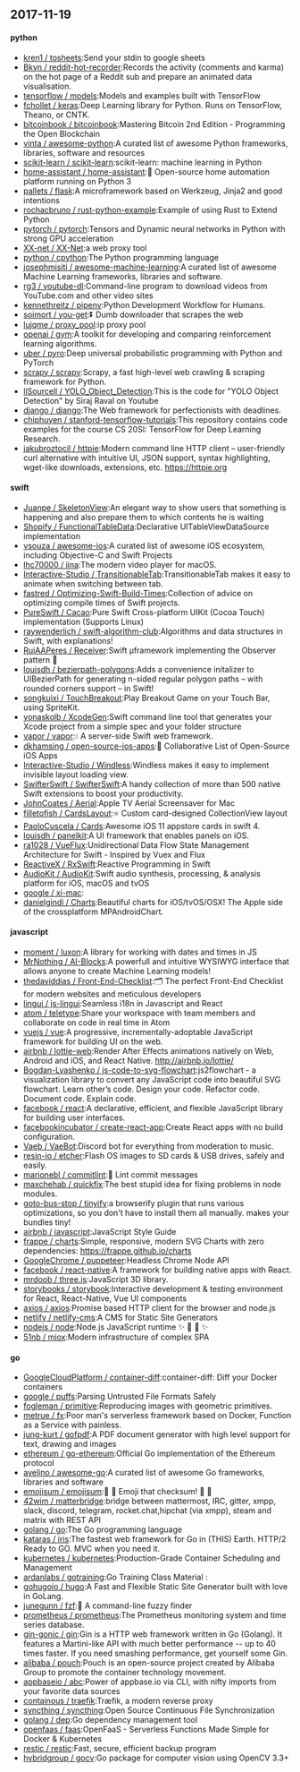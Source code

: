 ## 2017-11-19

#### python
* [kren1 / tosheets](https://github.com/kren1/tosheets):Send your stdin to google sheets
* [Bkyn / reddit-hot-recorder](https://github.com/Bkyn/reddit-hot-recorder):Records the activity (comments and karma) on the hot page of a Reddit sub and prepare an animated data visualisation.
* [tensorflow / models](https://github.com/tensorflow/models):Models and examples built with TensorFlow
* [fchollet / keras](https://github.com/fchollet/keras):Deep Learning library for Python. Runs on TensorFlow, Theano, or CNTK.
* [bitcoinbook / bitcoinbook](https://github.com/bitcoinbook/bitcoinbook):Mastering Bitcoin 2nd Edition - Programming the Open Blockchain
* [vinta / awesome-python](https://github.com/vinta/awesome-python):A curated list of awesome Python frameworks, libraries, software and resources
* [scikit-learn / scikit-learn](https://github.com/scikit-learn/scikit-learn):scikit-learn: machine learning in Python
* [home-assistant / home-assistant](https://github.com/home-assistant/home-assistant):🏡 Open-source home automation platform running on Python 3
* [pallets / flask](https://github.com/pallets/flask):A microframework based on Werkzeug, Jinja2 and good intentions
* [rochacbruno / rust-python-example](https://github.com/rochacbruno/rust-python-example):Example of using Rust to Extend Python
* [pytorch / pytorch](https://github.com/pytorch/pytorch):Tensors and Dynamic neural networks in Python with strong GPU acceleration
* [XX-net / XX-Net](https://github.com/XX-net/XX-Net):a web proxy tool
* [python / cpython](https://github.com/python/cpython):The Python programming language
* [josephmisiti / awesome-machine-learning](https://github.com/josephmisiti/awesome-machine-learning):A curated list of awesome Machine Learning frameworks, libraries and software.
* [rg3 / youtube-dl](https://github.com/rg3/youtube-dl):Command-line program to download videos from YouTube.com and other video sites
* [kennethreitz / pipenv](https://github.com/kennethreitz/pipenv):Python Development Workflow for Humans.
* [soimort / you-get](https://github.com/soimort/you-get):⏬ Dumb downloader that scrapes the web
* [lujqme / proxy_pool](https://github.com/lujqme/proxy_pool):ip proxy pool
* [openai / gym](https://github.com/openai/gym):A toolkit for developing and comparing reinforcement learning algorithms.
* [uber / pyro](https://github.com/uber/pyro):Deep universal probabilistic programming with Python and PyTorch
* [scrapy / scrapy](https://github.com/scrapy/scrapy):Scrapy, a fast high-level web crawling & scraping framework for Python.
* [llSourcell / YOLO_Object_Detection](https://github.com/llSourcell/YOLO_Object_Detection):This is the code for "YOLO Object Detection" by Siraj Raval on Youtube
* [django / django](https://github.com/django/django):The Web framework for perfectionists with deadlines.
* [chiphuyen / stanford-tensorflow-tutorials](https://github.com/chiphuyen/stanford-tensorflow-tutorials):This repository contains code examples for the course CS 20SI: TensorFlow for Deep Learning Research.
* [jakubroztocil / httpie](https://github.com/jakubroztocil/httpie):Modern command line HTTP client – user-friendly curl alternative with intuitive UI, JSON support, syntax highlighting, wget-like downloads, extensions, etc. https://httpie.org

#### swift
* [Juanpe / SkeletonView](https://github.com/Juanpe/SkeletonView):An elegant way to show users that something is happening and also prepare them to which contents he is waiting
* [Shopify / FunctionalTableData](https://github.com/Shopify/FunctionalTableData):Declarative UITableViewDataSource implementation
* [vsouza / awesome-ios](https://github.com/vsouza/awesome-ios):A curated list of awesome iOS ecosystem, including Objective-C and Swift Projects
* [lhc70000 / iina](https://github.com/lhc70000/iina):The modern video player for macOS.
* [Interactive-Studio / TransitionableTab](https://github.com/Interactive-Studio/TransitionableTab):TransitionableTab makes it easy to animate when switching between tab.
* [fastred / Optimizing-Swift-Build-Times](https://github.com/fastred/Optimizing-Swift-Build-Times):Collection of advice on optimizing compile times of Swift projects.
* [PureSwift / Cacao](https://github.com/PureSwift/Cacao):Pure Swift Cross-platform UIKit (Cocoa Touch) implementation (Supports Linux)
* [raywenderlich / swift-algorithm-club](https://github.com/raywenderlich/swift-algorithm-club):Algorithms and data structures in Swift, with explanations!
* [RuiAAPeres / Receiver](https://github.com/RuiAAPeres/Receiver):Swift µframework implementing the Observer pattern 📡
* [louisdh / bezierpath-polygons](https://github.com/louisdh/bezierpath-polygons):Adds a convenience initalizer to UIBezierPath for generating n-sided regular polygon paths – with rounded corners support – in Swift!
* [songkuixi / TouchBreakout](https://github.com/songkuixi/TouchBreakout):Play Breakout Game on your Touch Bar, using SpriteKit.
* [yonaskolb / XcodeGen](https://github.com/yonaskolb/XcodeGen):Swift command line tool that generates your Xcode project from a simple spec and your folder structure
* [vapor / vapor](https://github.com/vapor/vapor):💧 A server-side Swift web framework.
* [dkhamsing / open-source-ios-apps](https://github.com/dkhamsing/open-source-ios-apps):📱 Collaborative List of Open-Source iOS Apps
* [Interactive-Studio / Windless](https://github.com/Interactive-Studio/Windless):Windless makes it easy to implement invisible layout loading view.
* [SwifterSwift / SwifterSwift](https://github.com/SwifterSwift/SwifterSwift):A handy collection of more than 500 native Swift extensions to boost your productivity.
* [JohnCoates / Aerial](https://github.com/JohnCoates/Aerial):Apple TV Aerial Screensaver for Mac
* [filletofish / CardsLayout](https://github.com/filletofish/CardsLayout):⭐️ Custom card-designed CollectionView layout
* [PaoloCuscela / Cards](https://github.com/PaoloCuscela/Cards):Awesome iOS 11 appstore cards in swift 4.
* [louisdh / panelkit](https://github.com/louisdh/panelkit):A UI framework that enables panels on iOS.
* [ra1028 / VueFlux](https://github.com/ra1028/VueFlux):Unidirectional Data Flow State Management Architecture for Swift - Inspired by Vuex and Flux
* [ReactiveX / RxSwift](https://github.com/ReactiveX/RxSwift):Reactive Programming in Swift
* [AudioKit / AudioKit](https://github.com/AudioKit/AudioKit):Swift audio synthesis, processing, & analysis platform for iOS, macOS and tvOS
* [google / xi-mac](https://github.com/google/xi-mac):
* [danielgindi / Charts](https://github.com/danielgindi/Charts):Beautiful charts for iOS/tvOS/OSX! The Apple side of the crossplatform MPAndroidChart.

#### javascript
* [moment / luxon](https://github.com/moment/luxon):A library for working with dates and times in JS
* [MrNothing / AI-Blocks](https://github.com/MrNothing/AI-Blocks):A powerfull and intuitive WYSIWYG interface that allows anyone to create Machine Learning models!
* [thedaviddias / Front-End-Checklist](https://github.com/thedaviddias/Front-End-Checklist):🗂 The perfect Front-End Checklist for modern websites and meticulous developers
* [lingui / js-lingui](https://github.com/lingui/js-lingui):Seamless i18n in Javascript and React
* [atom / teletype](https://github.com/atom/teletype):Share your workspace with team members and collaborate on code in real time in Atom
* [vuejs / vue](https://github.com/vuejs/vue):A progressive, incrementally-adoptable JavaScript framework for building UI on the web.
* [airbnb / lottie-web](https://github.com/airbnb/lottie-web):Render After Effects animations natively on Web, Android and iOS, and React Native. http://airbnb.io/lottie/
* [Bogdan-Lyashenko / js-code-to-svg-flowchart](https://github.com/Bogdan-Lyashenko/js-code-to-svg-flowchart):js2flowchart - a visualization library to convert any JavaScript code into beautiful SVG flowchart. Learn other’s code. Design your code. Refactor code. Document code. Explain code.
* [facebook / react](https://github.com/facebook/react):A declarative, efficient, and flexible JavaScript library for building user interfaces.
* [facebookincubator / create-react-app](https://github.com/facebookincubator/create-react-app):Create React apps with no build configuration.
* [Vaeb / VaeBot](https://github.com/Vaeb/VaeBot):Discord bot for everything from moderation to music.
* [resin-io / etcher](https://github.com/resin-io/etcher):Flash OS images to SD cards & USB drives, safely and easily.
* [marionebl / commitlint](https://github.com/marionebl/commitlint):📓 Lint commit messages
* [maxchehab / quickfix](https://github.com/maxchehab/quickfix):The best stupid idea for fixing problems in node modules.
* [goto-bus-stop / tinyify](https://github.com/goto-bus-stop/tinyify):a browserify plugin that runs various optimizations, so you don't have to install them all manually. makes your bundles tiny!
* [airbnb / javascript](https://github.com/airbnb/javascript):JavaScript Style Guide
* [frappe / charts](https://github.com/frappe/charts):Simple, responsive, modern SVG Charts with zero dependencies: https://frappe.github.io/charts
* [GoogleChrome / puppeteer](https://github.com/GoogleChrome/puppeteer):Headless Chrome Node API
* [facebook / react-native](https://github.com/facebook/react-native):A framework for building native apps with React.
* [mrdoob / three.js](https://github.com/mrdoob/three.js):JavaScript 3D library.
* [storybooks / storybook](https://github.com/storybooks/storybook):Interactive development & testing environment for React, React-Native, Vue UI components
* [axios / axios](https://github.com/axios/axios):Promise based HTTP client for the browser and node.js
* [netlify / netlify-cms](https://github.com/netlify/netlify-cms):A CMS for Static Site Generators
* [nodejs / node](https://github.com/nodejs/node):Node.js JavaScript runtime ✨ 🐢 🚀 ✨
* [51nb / miox](https://github.com/51nb/miox):Modern infrastructure of complex SPA

#### go
* [GoogleCloudPlatform / container-diff](https://github.com/GoogleCloudPlatform/container-diff):container-diff: Diff your Docker containers
* [google / puffs](https://github.com/google/puffs):Parsing Untrusted File Formats Safely
* [fogleman / primitive](https://github.com/fogleman/primitive):Reproducing images with geometric primitives.
* [metrue / fx](https://github.com/metrue/fx):Poor man's serverless framework based on Docker, Function as a Service with painless.
* [jung-kurt / gofpdf](https://github.com/jung-kurt/gofpdf):A PDF document generator with high level support for text, drawing and images
* [ethereum / go-ethereum](https://github.com/ethereum/go-ethereum):Official Go implementation of the Ethereum protocol
* [avelino / awesome-go](https://github.com/avelino/awesome-go):A curated list of awesome Go frameworks, libraries and software
* [emojisum / emojisum](https://github.com/emojisum/emojisum):🙏 📎 Emoji that checksum! 🎉 💩
* [42wim / matterbridge](https://github.com/42wim/matterbridge):bridge between mattermost, IRC, gitter, xmpp, slack, discord, telegram, rocket.chat,hipchat (via xmpp), steam and matrix with REST API
* [golang / go](https://github.com/golang/go):The Go programming language
* [kataras / iris](https://github.com/kataras/iris):The fastest web framework for Go in (THIS) Earth. HTTP/2 Ready to GO. MVC when you need it.
* [kubernetes / kubernetes](https://github.com/kubernetes/kubernetes):Production-Grade Container Scheduling and Management
* [ardanlabs / gotraining](https://github.com/ardanlabs/gotraining):Go Training Class Material :
* [gohugoio / hugo](https://github.com/gohugoio/hugo):A Fast and Flexible Static Site Generator built with love in GoLang.
* [junegunn / fzf](https://github.com/junegunn/fzf):🌸 A command-line fuzzy finder
* [prometheus / prometheus](https://github.com/prometheus/prometheus):The Prometheus monitoring system and time series database.
* [gin-gonic / gin](https://github.com/gin-gonic/gin):Gin is a HTTP web framework written in Go (Golang). It features a Martini-like API with much better performance -- up to 40 times faster. If you need smashing performance, get yourself some Gin.
* [alibaba / pouch](https://github.com/alibaba/pouch):Pouch is an open-source project created by Alibaba Group to promote the container technology movement.
* [appbaseio / abc](https://github.com/appbaseio/abc):Power of appbase.io via CLI, with nifty imports from your favorite data sources
* [containous / traefik](https://github.com/containous/traefik):Træfik, a modern reverse proxy
* [syncthing / syncthing](https://github.com/syncthing/syncthing):Open Source Continuous File Synchronization
* [golang / dep](https://github.com/golang/dep):Go dependency management tool
* [openfaas / faas](https://github.com/openfaas/faas):OpenFaaS - Serverless Functions Made Simple for Docker & Kubernetes
* [restic / restic](https://github.com/restic/restic):Fast, secure, efficient backup program
* [hybridgroup / gocv](https://github.com/hybridgroup/gocv):Go package for computer vision using OpenCV 3.3+
